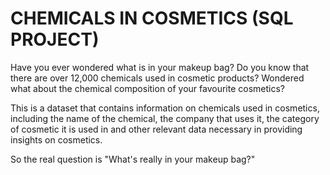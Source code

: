 # CHEMICALS IN COSMETICS (SQL PROJECT)
Have you ever wondered what is in your makeup bag? Do you know that there are over 12,000 chemicals used in cosmetic products? Wondered what about the chemical composition of your favourite cosmetics?

This is a dataset that contains information on chemicals used in cosmetics, including the name of the chemical, the company that uses it, the category of cosmetic it is used in and other relevant data necessary in providing insights on cosmetics.

So the real question is "What's really in your makeup bag?"

